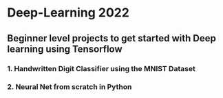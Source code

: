 # Deep-Learning 2022
## Beginner level projects to get started with Deep learning using Tensorflow
### 1. Handwritten Digit Classifier using the MNIST Dataset
### 2. Neural Net from scratch in Python

